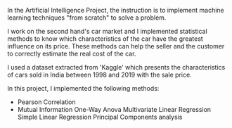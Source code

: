 In the Artificial Intelligence Project, the instruction is to implement machine learning techniques "from scratch" to solve a problem.

I work on the second hand's car market and I implemented statistical methods to know which characteristics of the car have the greatest influence on its price. These methods can help the seller and the customer to correctly estimate the real cost of the car.

I used a dataset extracted from 'Kaggle' which presents the characteristics of cars sold in India between 1998 and 2019 with the sale price.

In this project, I implemented the following methods:

* Pearson Correlation
* Mutual Information
One-Way Anova
Multivariate Linear Regression
Simple Linear Regression
Principal Components analysis
